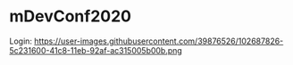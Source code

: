 # mDevConf2020
Login:
https://user-images.githubusercontent.com/39876526/102687826-5c231600-41c8-11eb-92af-ac315005b00b.png
